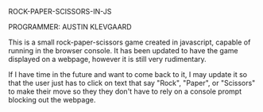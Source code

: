 ROCK-PAPER-SCISSORS-IN-JS

PROGRAMMER: AUSTIN KLEVGAARD

This is a small rock-paper-scissors game created in javascript, capable of running in the browser console. 
It has been updated to have the game displayed on a webpage, however it is still very rudimentary.

If I have time in the future and want to come back to it, I may update it so that the user just has to click on 
text that say "Rock", "Paper", or "Scissors" to make their move so they they don't have to rely on 
a console prompt blocking out the webpage.
